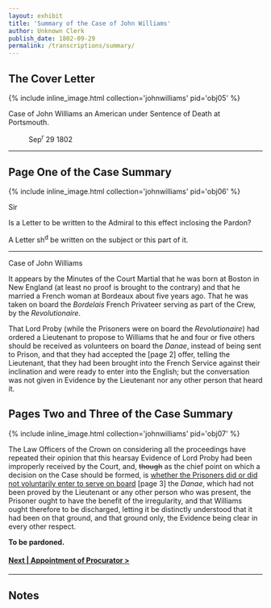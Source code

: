 ```yaml
---
layout: exhibit
title: 'Summary of the Case of John Williams'
author: Unknown Clerk
publish_date: 1802-09-29
permalink: /transcriptions/summary/
---
```


## The Cover Letter

{% include inline_image.html collection='johnwilliams' pid='obj05' %}

Case of John Williams an American under Sentence of Death at Portsmouth.
<p style="margin-left: 40px">Sep<sup>r</sup> 29 1802</p>

---

## Page One of the Case Summary

{% include inline_image.html collection='johnwilliams' pid='obj06' %}

Sir

Is a Letter to be written to the Admiral to this effect inclosing the Pardon?

A Letter sh<sup>d</sup> be written on the subject or this part of it.

---

Case of John Williams

It appears by the Minutes of the Court Martial that he was born at Boston in New England (at least no proof is brought to the contrary) and that he married a French woman at Bordeaux about five years ago.
That he was taken on board the *Bordelais* French Privateer serving as part of the Crew, by the *Revolutionaire*.

That Lord Proby (while the Prisoners were on board the *Revolutionaire*) had ordered a Lieutenant to propose to Williams that he and four or five others should be received as volunteers on board the *Danae*, instead of being sent to Prison, and that they had accepted the [page 2] offer, telling the Lieutenant, that they had been brought into the French Service against their inclination and were ready to enter into the English; but the conversation was not given in Evidence by the Lieutenant nor any other person that heard it.

<h2>Pages Two and Three of the Case Summary</h2>

{% include inline_image.html collection='johnwilliams' pid='obj07' %}

The Law Officers of the Crown on considering all the proceedings have repeated their opinion that this hearsay Evidence of Lord Proby had been improperly received by the Court, and, <del>though</del> as the chief point on which a decision on the Case should be formed, is <u>whether the Prisoners did or did not voluntarily enter to serve on board</u> [page 3] the <em>Danae</em>, which had not been proved by the Lieutenant or any other person who was present, the Prisoner ought to have the benefit of the irregularity, and that Williams ought therefore to be discharged, letting it be distinctly understood that it had been on that ground, and that ground only, the Evidence being clear in every other respect.

__To be pardoned.__

#### [Next | Appointment of Procurator >](https://gyups.github.io/johnwilliams/transcriptions/procurator/)

---

## Notes
